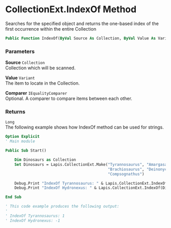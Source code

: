 # CollectionExt.IndexOf Method

Searches for the specified object and returns the one-based index of the first occurrence within the entire Collection

```vb
Public Function IndexOf(ByVal Source As Collection, ByVal Value As Variant, Optional ByVal Comparer As IEqualityComparer) As Long
```

### Parameters

**Source** `Collection` <br>
Collection which will be scanned.

**Value** `Variant` <br>
The item to locate in the Collection.

**Comparer** `IEqualityComparer` <br>
Optional. A comparer to compare items between each other.

### Returns

`Long` <br>
The following example shows how IndexOf method can be used for strings.

```vb
Option Explicit
' Main module

Public Sub Start()

    Dim Dinosaurs as Collection
    Set Dinosaurs = Lapis.CollectionExt.Make("Tyrannosaurus", "Amargasaurus", "Mamenchisaurus", _
                                             "Brachiosaurus", "Deinonychus", "Tyrannosaurus", _
                                             "Compsognathus")

    Debug.Print "IndexOf Tyrannosaurus: " & Lapis.CollectionExt.IndexOf(Dinosaurs, "Tyrannosaurus")
    Debug.Print "IndexOf Hydronexus: " & Lapis.CollectionExt.IndexOf(Dinosaurs, "Hydronexus")

End Sub

' This code example produces the following output:
'
' IndexOf Tyrannosaurus: 1
' IndexOf Hydronexus: -1
```


